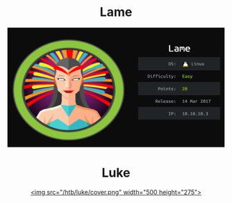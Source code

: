 <center><h1>Lame</h1></center>

<a href="/htb/writeups/lame"><center><img src="/htb/lame/cover.png" width="500" height="275"></center></a>

<center><h1>Luke</h1></center>

<a href="/htb/writeups/luke"><center><img src="/htb/luke/cover.png" width="500 height="275"></center></a>
